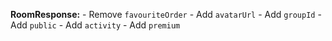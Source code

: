 **RoomResponse:**
	- Remove `favouriteOrder`
	- Add `avatarUrl`
	- Add `groupId`
	- Add `public`
	- Add `activity`
	- Add `premium`